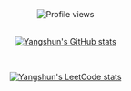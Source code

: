 <div align="center">

<div>
  <img src="https://gpvc.arturio.dev/yangshun" alt="Profile views"/>
</div>

<br/>

[![Yangshun's GitHub stats](https://github-readme-stats.vercel.app/api?username=yangshun&show_icons=true&icon_color=586069&text_color=586069&bg_color=fff&line_height=30&hide_title=true&title_color=0366d6)](https://github.com/anuraghazra/github-readme-stats)

<br/>
  
[![Yangshun's LeetCode stats](https://leetcode-stats-six.vercel.app/api?username=yangshun)](https://github.com/KnlnKS/leetcode-stats)
</div>
